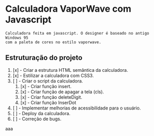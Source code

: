# Calculadora VaporWave com Javascript
    Calculadora feita em javascript. O designer é baseado no antigo Windows 95
    com a paleta de cores no estilo vaporwave.


## Estruturação do projeto

1.  [x] - Criar a estrutura HTML semântica da calculadora.
1.  [x] - Estilizar a calculadora com CSS3.
1.  [ ] - Criar o script da calculadora.
    1. [x] - Criar função insert.
    1. [x] - Criar função de apagar a tela (cls).
    1. [x] - Criar função deleteDigit.
    1. [x] - Criar função InserDot
1.  [ ] - Implementar melhorias de acessibilidade para o usuário.
1.  [ ] - Deploy da calculadora.
1.  [ ] - Correção de bugs.

aaa
